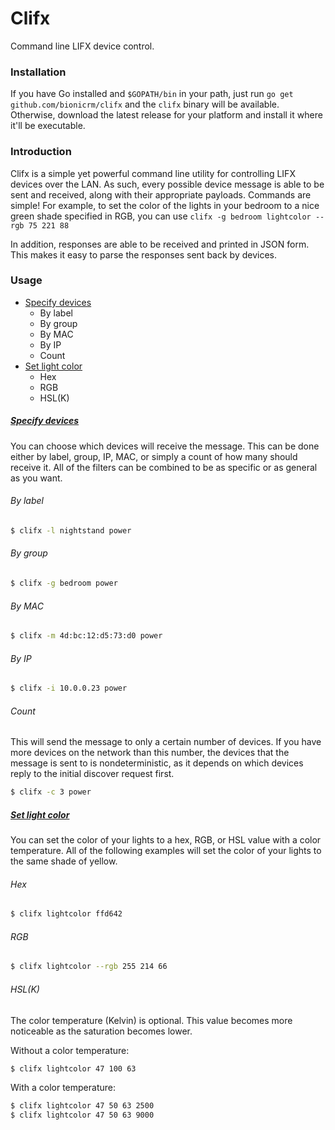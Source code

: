 # Clifx

Command line LIFX device control.

### Installation

If you have Go installed and `$GOPATH/bin` in your path, just run
`go get github.com/bionicrm/clifx` and the `clifx` binary will be available.
Otherwise, download the latest release for your platform and install it where
it'll be executable.

### Introduction

Clifx is a simple yet powerful command line utility for controlling LIFX devices over the LAN. As such, every possible device message is able to be sent and received, along with their appropriate payloads. Commands are simple! For example, to set the color of the lights in your bedroom to a nice green shade specified in RGB, you can use `clifx -g bedroom lightcolor --rgb 75 221 88`

In addition, responses are able to be received and printed in JSON form. This makes it easy to parse the responses sent back by devices.

### Usage

- [Specify devices](#specify-devices)
  - By label
  - By group
  - By MAC
  - By IP
  - Count
- [Set light color](#set-light-color)
  - Hex
  - RGB
  - HSL(K)

##### [Specify devices](#specify-devices)

You can choose which devices will receive the message. This can be done either by label, group, IP, MAC, or simply a count of how many should receive it. All of the filters can be combined to be as specific or as general as you want.

###### By label

```bash
$ clifx -l nightstand power
```

###### By group

```bash
$ clifx -g bedroom power
```

###### By MAC

```bash
$ clifx -m 4d:bc:12:d5:73:d0 power
```

###### By IP

```bash
$ clifx -i 10.0.0.23 power
```

###### Count

This will send the message to only a certain number of devices. If you have more devices on the network than this number, the devices that the message is sent to is nondeterministic, as it depends on which devices reply to the initial discover request first.

```bash
$ clifx -c 3 power
```

##### [Set light color](#set-light-color)

You can set the color of your lights to a hex, RGB, or HSL value with a color temperature. All of the following examples will set the color of your lights to the same shade of yellow.

###### Hex

```bash
$ clifx lightcolor ffd642
```

###### RGB

```bash
$ clifx lightcolor --rgb 255 214 66
```

###### HSL(K)

The color temperature (Kelvin) is optional. This value becomes more noticeable as the saturation becomes lower.

Without a color temperature:
```bash
$ clifx lightcolor 47 100 63
```

With a color temperature:

```bash
$ clifx lightcolor 47 50 63 2500
$ clifx lightcolor 47 50 63 9000
```

